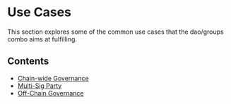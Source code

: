 # Use Cases

This section explores some of the common use cases that the dao/groups combo
aims at fulfilling.

## Contents

- [Chain-wide Governance](./governance.md)
- [Multi-Sig Party](./multi-sig.md)
- [Off-Chain Governance](./off-chain.md)